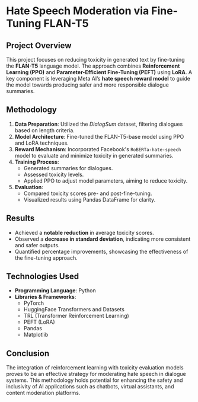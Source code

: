 # Hate Speech Moderation via Fine-Tuning FLAN-T5

## Project Overview

This project focuses on reducing toxicity in generated text by fine-tuning the **FLAN-T5** language model. The approach combines **Reinforcement Learning (PPO)** and **Parameter-Efficient Fine-Tuning (PEFT)** using **LoRA**. A key component is leveraging Meta AI’s **hate speech reward model** to guide the model towards producing safer and more responsible dialogue summaries.

## Methodology

1. **Data Preparation**: Utilized the *DialogSum* dataset, filtering dialogues based on length criteria.
2. **Model Architecture**: Fine-tuned the FLAN-T5-base model using PPO and LoRA techniques.
3. **Reward Mechanism**: Incorporated Facebook's `RoBERTa-hate-speech` model to evaluate and minimize toxicity in generated summaries.
4. **Training Process**:
   - Generated summaries for dialogues.
   - Assessed toxicity levels.
   - Applied PPO to adjust model parameters, aiming to reduce toxicity.
5. **Evaluation**:
   - Compared toxicity scores pre- and post-fine-tuning.
   - Visualized results using Pandas DataFrame for clarity.

## Results

- Achieved a **notable reduction** in average toxicity scores.
- Observed a **decrease in standard deviation**, indicating more consistent and safer outputs.
- Quantified percentage improvements, showcasing the effectiveness of the fine-tuning approach.

## Technologies Used

- **Programming Language**: Python
- **Libraries & Frameworks**:
  - PyTorch
  - HuggingFace Transformers and Datasets
  - TRL (Transformer Reinforcement Learning)
  - PEFT (LoRA)
  - Pandas
  - Matplotlib

## Conclusion

The integration of reinforcement learning with toxicity evaluation models proves to be an effective strategy for moderating hate speech in dialogue systems. This methodology holds potential for enhancing the safety and inclusivity of AI applications such as chatbots, virtual assistants, and content moderation platforms.

